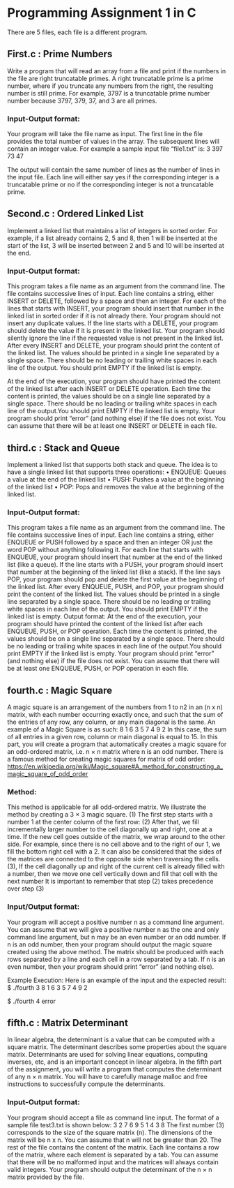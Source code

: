 # Programming Assignment 1 in C
There are 5 files, each file is a different program.

## First.c : Prime Numbers
Write a program that will read an array from a file and print if the numbers in the file are right truncatable primes. A right truncatable prime is a prime number, where if you truncate any numbers from the right, the resulting number is still prime. For example, 3797 is a truncatable prime number number because 3797, 379, 37, and 3 are all primes.

### Input-Output format: 
Your program will take the file name as input. The first line in the file provides the total number of values in the array. The subsequent lines will contain an integer value. For example a sample input file “file1.txt” is:
3
397
73
47

The output will contain the same number of lines as the number of lines in the input file. Each line
will either say yes if the corresponding integer is a truncatable prime or no if the corresponding
integer is not a truncatable prime.

## Second.c : Ordered Linked List
Implement a linked list that maintains a list of integers in sorted order.
For example, if a list already contains 2, 5 and 8, then 1 will be inserted at the start of the list, 3 will be inserted between 2 and 5 and 10 will be inserted at the end.

### Input-Output format: 
This program takes a file name as an argument from the command line. The file
contains successive lines of input. Each line contains a string, either INSERT or DELETE, followed by a space and then an integer. For each of the lines that starts with INSERT, your program should insert that number in the linked list in sorted order if it is not already there. Your program should not insert any duplicate values. If the line starts with a DELETE, your program should delete the value if it is present in the linked list. Your program should silently ignore the line if the requested value is not present in the linked list. After every INSERT and DELETE, your program should print the content of the linked list. The values should be printed in a single line separated by a single space. There should be no leading or trailing white spaces in each line of the output. You should print EMPTY if the linked list is empty.

At the end of the execution, your program should have printed the content of the linked list after each INSERT or DELETE operation. Each time the content is printed, the values should be on a single line separated by a single space. There should be no leading or trailing white spaces in each line of the output.You should print EMPTY if the linked list is empty. Your program should print “error” (and nothing else) if the file does not exist. You can assume that there will be at least one INSERT or DELETE in each file.


## third.c : Stack and Queue
Implement a linked list that supports both stack and queue. The idea is to have a single linked list that supports three operations:
• ENQUEUE: Queues a value at the end of the linked list
• PUSH: Pushes a value at the beginning of the linked list
• POP: Pops and removes the value at the beginning of the linked list.

### Input-Output format: 
This program takes a file name as an argument from the command line. The file contains successive lines of input. Each line contains a string, either ENQUEUE or PUSH followed by a space and then an integer OR just the word POP without anything following it. For each line that starts with ENQUEUE, your program should insert that number at the end of the linked list (like a queue). If the line starts with a PUSH, your program should insert that number at the beginning of the linked list (like a stack). If the line says POP, your program should pop and delete the first value at the beginning of the linked list. After every ENQUEUE, PUSH, and POP, your program should print the content of the linked list. The values should be printed in a single line separated by a single space. There should be no leading or trailing white spaces in each line of the output. You should print EMPTY if the linked list is empty. Output format: At the end of the execution, your program should have printed the content of the linked list after each ENQUEUE, PUSH, or POP operation. Each time the content is printed, the values should be on a single line separated by a single space. There should be no leading or trailing white spaces in each line of the output.You should print EMPTY if the linked list is empty. Your program should print “error” (and nothing else) if the file does not exist. You can assume that there will be at least one ENQUEUE, PUSH, or POP operation in each file.

## fourth.c : Magic Square
A magic square is an arrangement of the numbers from 1 to n2 in an (n x n) matrix, with each number occurring exactly once, and such that the sum of the entries of any row, any column, or any main diagonal is the same.
An example of a Magic Square is as such:
8 1 6
3 5 7
4 9 2
In this case, the sum of all entries in a given row, column or main diagonal is equal to 15. In this part, you will create a program that automatically creates a magic square for an odd-ordered matrix, i.e. n × n matrix where n is an odd number. There is a famous method for creating magic squares for matrix of odd order: https://en.wikipedia.org/wiki/Magic_square#A_method_for_constructing_a_magic_square_of_odd_order

### Method: 
This method is applicable for all odd-ordered matrix. We illustrate the method by creating a 3 × 3 magic square.
(1) The first step starts with a number 1 at the center column of the first row:
(2) After that, we fill incrementally larger number to the cell diagonally up and right, one at a time. If the new cell goes outside of the matrix, we wrap around to the other side. For example, since there is no cell above and to the right of our 1, we fill the bottom right cell with a 2. It can also be considered that the sides of the matrices are connected to the opposite side when traversing the cells.
(3), If the cell diagonally up and right of the current cell is already filled with a number, then we move one cell vertically down and fill that cell with the next number
It is important to remember that step (2) takes precedence over step (3)
### Input/Output format:
Your program will accept a positive number n as a command line argument. You can assume that we will give a positive number n as the one and only command line argument, but n may be an even number or an odd number. If n is an odd number, then your program should output the magic square created using the above method. The matrix should be produced with each rows separated by a line and each cell in a row separated by a tab. If n is an even number, then your program should print “error” (and nothing else).

Example Execution:
Here is an example of the input and the expected result:
$ ./fourth 3
8 1 6
3 5 7
4 9 2

$ ./fourth 4
error

## fifth.c : Matrix Determinant
In linear algebra, the determinant is a value that can be computed with a square matrix. The determinant describes some properties about the square matrix. Determinants are used for solving linear equations, computing inverses, etc, and is an important concept in linear algebra. In the fifth part of the assignment, you will write a program that computes the determinant of any n × n matrix. You will have to carefully manage malloc and free instructions to successfully compute the determinants.

### Input-Output format:
Your program should accept a file as command line input. The format of a sample file test3.txt is shown below:
3
2 7 6
9 5 1
4 3 8
The first number (3) corresponds to the size of the square matrix (n). The dimensions of the matrix will be n x n. You can assume that n will not be greater than 20. The rest of the file contains the content of the matrix. Each line contains a row of the matrix, where each element is separated by a tab. You can assume that there will be no malformed input and the matrices will always contain valid integers. Your program should output the determinant of the n × n matrix provided by the file.


